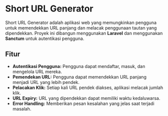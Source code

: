 # Short URL Generator

Short URL Generator adalah aplikasi web yang memungkinkan pengguna untuk memendekkan URL panjang dan melacak penggunaan tautan yang dipendekkan. Proyek ini dibangun menggunakan **Laravel** dan menggunakan **Sanctum** untuk autentikasi pengguna.

## Fitur
- **Autentikasi Pengguna:** Pengguna dapat mendaftar, masuk, dan mengelola URL mereka.
- **Pemendekan URL:** Pengguna dapat memendekkan URL panjang menjadi URL yang lebih pendek.
- **Pelacakan Klik:** Setiap kali URL pendek diakses, aplikasi melacak jumlah klik.
- **URL Expiry:** URL yang dipendekkan dapat memiliki waktu kedaluwarsa.
- **Error Handling:** Memberikan pesan kesalahan yang jelas saat terjadi masalah.
